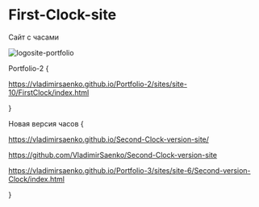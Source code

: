 # First-Clock-site
 
Сайт с часами

![logosite-portfolio](https://user-images.githubusercontent.com/56477695/123428285-4efb3f80-d5ce-11eb-9b5e-dafc8e62a257.png)

Portfolio-2 {

https://vladimirsaenko.github.io/Portfolio-2/sites/site-10/FirstClock/index.html

}

Новая версия часов {

https://vladimirsaenko.github.io/Second-Clock-version-site/

https://github.com/VladimirSaenko/Second-Clock-version-site

https://vladimirsaenko.github.io/Portfolio-3/sites/site-6/Second-version-Clock/index.html

}
